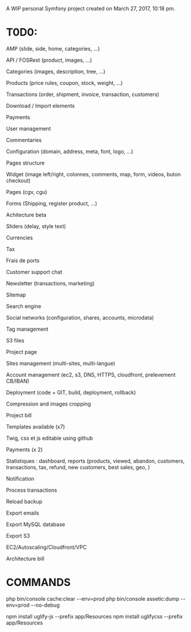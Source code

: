 
A WIP personal Symfony project created on March 27, 2017, 10:18 pm.

T0D0:
=====

AMP (slide, side, home, categories, ...)

API / FOSRest (product, images, ...)

Categories (images, description, tree, ...)

Products (price rules, coupon, stock, weight, ...)

Transactions (order, shipment, invoice, transaction, customers)

Download / Import elements

Payments

User management

Commentaries

Configuration (domain, address, meta, font, logo, ...)

Pages structure

Widget (image left/right, colonnes, comments, map, form, videos, buton checkout)

Pages (cgv, cgu)

Forms (Shipping, register product, ...)

Achitecture beta

Sliders (delay, style text)

Currencies

Tax

Frais de ports

Customer support chat

Newsletter (transactions, marketing)

Sitemap

Search engine

Social networks (configuration, shares, accounts, microdata)

Tag management

S3 files

Project page

Sites management (multi-sites, multi-langue)

Account management (ec2, s3, DNS, HTTPS, cloudfront, prelevement CB/IBAN)

Deployment (code + GIT, build, deployment, rollback)

Compression and images cropping

Project bill

Templates available (x7)

Twig, css et js editable using github

Payments (x 2)

Statistiques : dashboard, reports (products, viewed, abandon, customers, transactions, tax, refund, new customers, best sales, geo, )

Notification

Process transactions

Reload backup

Export emails

Export MySQL database

Export S3

EC2/Autoscaling/Cloudfront/VPC

Architecture bill


COMMANDS
========

php bin/console cache:clear --env=prod
php bin/console assetic:dump --env=prod --no-debug

npm install uglify-js --prefix app/Resources
npm install uglifycss --prefix app/Resources

